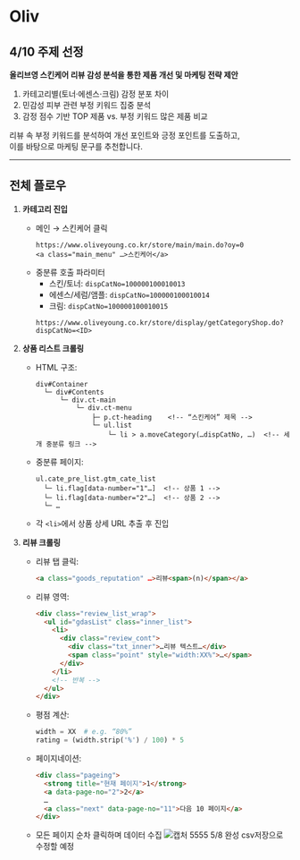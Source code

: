 # Oliv

## 4/10 주제 선정  
**올리브영 스킨케어 리뷰 감성 분석을 통한 제품 개선 및 마케팅 전략 제안**  
1. 카테고리별(토너·에센스·크림) 감정 분포 차이  
2. 민감성 피부 관련 부정 키워드 집중 분석  
3. 감정 점수 기반 TOP 제품 vs. 부정 키워드 많은 제품 비교  

리뷰 속 부정 키워드를 분석하여 개선 포인트와 긍정 포인트를 도출하고,  
이를 바탕으로 마케팅 문구를 추천합니다.

---

## 전체 플로우

1. **카테고리 진입**  
   - 메인 → 스킨케어 클릭  
     ```
     https://www.oliveyoung.co.kr/store/main/main.do?oy=0
     <a class="main_menu" …>스킨케어</a>
     ```
   - 중분류 호출 파라미터
     - 스킨/토너: `dispCatNo=100000100010013`
     - 에센스/세럼/앰플: `dispCatNo=100000100010014`
     - 크림: `dispCatNo=100000100010015`
     ```
     https://www.oliveyoung.co.kr/store/display/getCategoryShop.do?dispCatNo=<ID>
     ```

2. **상품 리스트 크롤링**  
   - HTML 구조:
     ```
     div#Container
       └─ div#Contents
           └─ div.ct-main
               └─ div.ct-menu
                   ├─ p.ct-heading    <!-- “스킨케어” 제목 -->
                   └─ ul.list
                       └─ li > a.moveCategory(…dispCatNo, …)  <!-- 세 개 중분류 링크 -->
     ```
   - 중분류 페이지:
     ```
     ul.cate_pre_list.gtm_cate_list
       └─ li.flag[data-number="1"…]  <!-- 상품 1 -->
       └─ li.flag[data-number="2"…]  <!-- 상품 2 -->
       └─ … 
     ```
   - 각 `<li>`에서 상품 상세 URL 추출 후 진입

3. **리뷰 크롤링**  
   - 리뷰 탭 클릭:
     ```html
     <a class="goods_reputation" …>리뷰<span>(n)</span></a>
     ```
   - 리뷰 영역:
     ```html
     <div class="review_list_wrap">
       <ul id="gdasList" class="inner_list">
         <li>
           <div class="review_cont">
             <div class="txt_inner">…리뷰 텍스트…</div>
             <span class="point" style="width:XX%">…</span>
           </div>
         </li>
         <!-- 반복 -->
       </ul>
     </div>
     ```
   - 평점 계산:  
     ```python
     width = XX  # e.g. “80%”
     rating = (width.strip('%') / 100) * 5
     ```
   - 페이지네이션:
     ```html
     <div class="pageing">
       <strong title="현재 페이지">1</strong>
       <a data-page-no="2">2</a>
       …
       <a class="next" data-page-no="11">다음 10 페이지</a>
     </div>
     ```
   - 모든 페이지 순차 클릭하며 데이터 수집
     ![캡처 5555](https://github.com/user-attachments/assets/a06b1de4-d986-4110-9535-88ec51ac7cc5)
5/8 완성
csv저장으로 수정할 예정 
